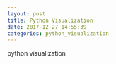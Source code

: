 ```yaml
---
layout: post
title: Python Visualization
date: 2017-12-27 14:55:39
categories: python_visualization
---
```

python visualization
